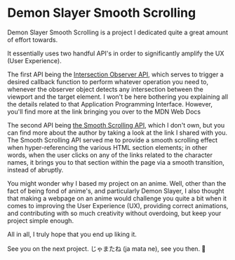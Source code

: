 # Demon Slayer Smooth Scrolling

<p>Demon Slayer Smooth Scrolling is a project I dedicated quite a great amount of effort towards.</p>

<p>It essentially uses two handful API's in order to significantly amplify the UX (User Experience).</p>

<p>The first API being the <a href="https://developer.mozilla.org/en-US/docs/Web/API/Intersection_Observer_API#intersection_observer_concepts_and_usage">Intersection Observer API</a>, which serves to trigger a desired callback function to perform whatever operation you need to, whenever the observer object detects any intersection between the viewport and the target element. I won't be here bothering you explaining all the details related to that Application Programming Interface. However, you'll find more at the link bringing you over to the MDN Web Docs</p>

<p>The second API being <a href="https://github.com/cferdinandi/smooth-scroll">the Smooth Scrolling API</a>, which I don't own, but you can find more about the author by taking a look at the link I shared with you. The Smooth Scrolling API served me to provide a smooth scrolling effect when hyper-referencing the various HTML section elements; in other words, when the user clicks on any of the links related to the character names, it brings you to that section within the page via a smooth transition, instead of abruptly.</p>

<p>You might wonder why I based my project on an anime. Well, other than the fact of being fond of anime's, and particularly Demon Slayer, I also thought that making a webpage on an anime would challenge you quite a bit when it comes to improving the User Experience (UX), providing correct animations, and contributing with so much creativity without overdoing, but keep your project simple enough.</p>

<p>All in all, I truly hope that you end up liking it.</p>
<p>See you on the next project. じゃまたね (ja mata ne), see you then. 🙂</p>
